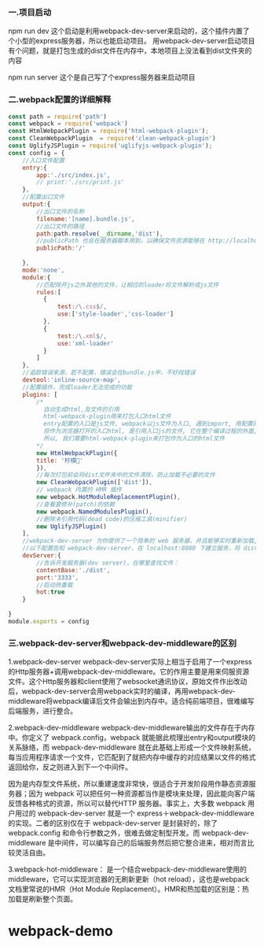 ### 一.项目启动
npm run dev
这个启动是利用webpack-dev-server来启动的，这个插件内置了个小型的express服务器，所以也能启动项目。
用webpack-dev-server启动项目有个问题，就是打包生成的dist文件在内存中，本地项目上没法看到dist文件夹的内容

npm run server
这个是自己写了个express服务器来启动项目


### 二.webpack配置的详细解释
```js
const path = require('path')
const webpack = require('webpack')
const HtmlWebpackPlugin = require('html-webpack-plugin');
const CleanWebpackPlugin  = require('clean-webpack-plugin')
const UglifyJSPlugin = require('uglifyjs-webpack-plugin');
const config = {
    //入口文件配置
    entry:{
        app:'./src/index.js',
        // print:'./src/print.js'
    },
    //配置出口文件
    output:{
        //出口文件的名称
        filename:'[name].bundle.js',
        //出口文件的路径
        path:path.resolve(__dirname,'dist'),
        //publicPath 也会在服务器脚本用到，以确保文件资源能够在 http://localhost:3000 下正确访问
        publicPath:'/'
        
    },
    mode:'none',
    module:{
        //匹配除开js之外其他的文件，让相应的loader将文件解析成js文件
        rules:[
          {
              test:/\.css$/,
              use:['style-loader','css-loader']
          },
          {
              test:/\.xml$/,
              use:'xml-loader'
          }
        ]
    },
    //追踪错误来源，若不配置，错误会在bundle.js中，不好找错误
    devtool:'inline-source-map',
    //配置插件，完成loader无法完成的功能
    plugins: [
        /*
          自动生成html,及文件的引用
          html-webpack-plugin用来打包入口html文件
          entry配置的入口是js文件, webpack以js文件为入口, 遇到import, 用配置的loader加载引入文件
          但作为浏览器打开的入口html, 是引用入口js的文件, 它在整个编译过程的外面,
          所以, 我们需要html-webpack-plugin来打包作为入口的html文件
        */
        new HtmlWebpackPlugin({
        title: '柠檬🍋'
        }),
        //每次打包前会将dist文件夹中的文件清除，防止加载不必要的文件
        new CleanWebpackPlugin(['dist']),
        // webpack 内置的 HMR 插件
        new webpack.HotModuleReplacementPlugin(),
        //查看要修补(patch)的依赖
        new webpack.NamedModulesPlugin(),
        //删除未引用代码(dead code)的压缩工具(minifier)
        new UglifyJSPlugin()
    ],
    //webpack-dev-server 为你提供了一个简单的 web 服务器，并且能够实时重新加载,devServer启动的就是webpack-dev-server
    //以下配置告知 webpack-dev-server，在 localhost:8080 下建立服务，将 dist 目录下的文件，作为可访问文件。
    devServer:{
        //告诉开发服务器(dev server)，在哪里查找文件：
        contentBase:'./dist',
        port:'3333',
        //启动热重载
        hot:true 
    }
    
}
module.exports = config 


```

### 三.webpack-dev-server和webpack-dev-middleware的区别
1.webpack-dev-server
webpack-dev-server实际上相当于启用了一个express的Http服务器+调用webpack-dev-middleware。它的作用主要是用来伺服资源文件。这个Http服务器和client使用了websocket通讯协议，原始文件作出改动后，webpack-dev-server会用webpack实时的编译，再用webpack-dev-middleware将webpack编译后文件会输出到内存中。适合纯前端项目，很难编写后端服务，进行整合。

2.webpack-dev-middleware
 webpack-dev-middleware输出的文件存在于内存中。你定义了 webpack.config，webpack 就能据此梳理出entry和output模块的关系脉络，而 webpack-dev-middleware 就在此基础上形成一个文件映射系统，每当应用程序请求一个文件，它匹配到了就把内存中缓存的对应结果以文件的格式返回给你，反之则进入到下一个中间件。

因为是内存型文件系统，所以重建速度非常快，很适合于开发阶段用作静态资源服务器；因为 webpack 可以把任何一种资源都当作是模块来处理，因此能向客户端反馈各种格式的资源，所以可以替代HTTP 服务器。事实上，大多数 webpack 用户用过的 webpack-dev-server 就是一个 express＋webpack-dev-middleware 的实现。二者的区别仅在于 webpack-dev-server 是封装好的，除了 webpack.config 和命令行参数之外，很难去做定制型开发。而 webpack-dev-middleware 是中间件，可以编写自己的后端服务然后把它整合进来，相对而言比较灵活自由。

3.webpack-hot-middleware：
是一个结合webpack-dev-middleware使用的middleware，它可以实现浏览器的无刷新更新（hot reload），这也是webpack文档里常说的HMR（Hot Module Replacement）。HMR和热加载的区别是：热加载是刷新整个页面。

# webpack-demo
